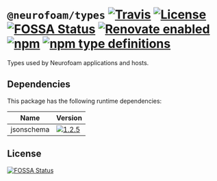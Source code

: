 # `@neurofoam/types` [![Travis](https://img.shields.io/travis/jameswilddev/neurofoam.svg)](https://travis-ci.org/jameswilddev/neurofoam) [![License](https://img.shields.io/github/license/jameswilddev/neurofoam.svg)](https://github.com/jameswilddev/neurofoam/blob/master/license) [![FOSSA Status](https://app.fossa.io/api/projects/git%2Bgithub.com%2Fjameswilddev%2Fneurofoam.svg?type=shield)](https://app.fossa.io/projects/git%2Bgithub.com%2Fjameswilddev%2Fneurofoam?ref=badge_shield) [![Renovate enabled](https://img.shields.io/badge/renovate-enabled-brightgreen.svg)](https://renovatebot.com/) [![npm](https://img.shields.io/npm/v/@neurofoam/types.svg)](https://www.npmjs.com/package/@neurofoam/types) [![npm type definitions](https://img.shields.io/npm/types/@neurofoam/types.svg)](https://www.npmjs.com/package/@neurofoam/types)

Types used by Neurofoam applications and hosts.

## Dependencies

This package has the following runtime dependencies:

Name       | Version                                                                                          
---------- | -------------------------------------------------------------------------------------------------
jsonschema | [![1.2.5](https://img.shields.io/npm/v/jsonschema.svg)](https://www.npmjs.com/package/jsonschema)

## License

[![FOSSA Status](https://app.fossa.io/api/projects/git%2Bgithub.com%2Fjameswilddev%2Fneurofoam.svg?type=large)](https://app.fossa.io/projects/git%2Bgithub.com%2Fjameswilddev%2Fneurofoam?ref=badge_large)
